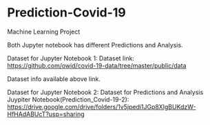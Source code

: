 # Prediction-Covid-19
Machine Learning Project

Both Jupyter notebook has different Predictions and Analysis.

Dataset for Jupyter Notebook 1:
Dataset link: https://github.com/owid/covid-19-data/tree/master/public/data

Dataset info available above link.

Dataset for Jupyter Notebook 2:
Dataset for Predictions and Analysis Juypiter Notebook(Prediction_Covid-19-2): https://drive.google.com/drive/folders/1v5jpedi1JGp8XIgBUKdzW-HfHAdABUcT?usp=sharing
